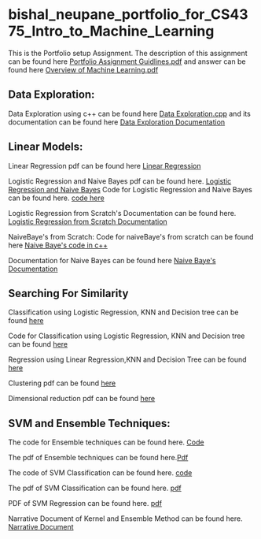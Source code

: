 # bishal_neupane_portfolio_for_CS4375_Intro_to_Machine_Learning
This is the Portfolio setup Assignment.
The description of this assignment can be found here [Portfolio Assignment Guidlines.pdf](https://github.com/BishalTx/bishal_neupane_portfolio_for_CS4375_Intro_to_Machine_Learning/blob/main/Portfolio%20Assignment%20Guidlines.pdf) and answer can be found here [Overview of Machine Learning.pdf](https://github.com/BishalTx/bishal_neupane_portfolio_for_CS4375_Intro_to_Machine_Learning/blob/main/Overview%20of%20Machine%20Learning.pdf)

## Data Exploration: 
Data Exploration using c++ can be found here [Data Exploration.cpp](https://github.com/BishalTx/bishal_neupane_portfolio_for_CS4375_Intro_to_Machine_Learning/blob/main/Data%20Exploration.cpp) and its documentation can be found here  [Data Exploration Documentation](https://github.com/BishalTx/bishal_neupane_portfolio_for_CS4375_Intro_to_Machine_Learning/blob/main/Data%20Exploration%20documentation%20c%2B%2B%20updated.pdf)

## Linear Models:
Linear Regression pdf can be found here [Linear Regression](https://github.com/BishalTx/bishal_neupane_portfolio_for_CS4375_Intro_to_Machine_Learning/blob/main/RegressionTemp.pdf)

Logistic Regression and Naive Bayes pdf can be found here. [Logistic Regression and Naive Bayes](https://github.com/BishalTx/bishal_neupane_portfolio_for_CS4375_Intro_to_Machine_Learning/blob/main/Updated_Logistic-and-Naive.pdf)
Code for Logistic Regression and Naive Bayes can be found here. [code here](https://github.com/BishalTx/bishal_neupane_portfolio_for_CS4375_Intro_to_Machine_Learning/commit/0ac9a9a1803a85e03c89b406db7aef8990217189) 

Logistic Regression from Scratch's Documentation can be found here. [Logistic Regression from Scratch Documentation](https://github.com/BishalTx/bishal_neupane_portfolio_for_CS4375_Intro_to_Machine_Learning/blob/main/AssignmentMLLogistic.pdf) 

NaiveBaye's from Scratch:
Code for naiveBaye's from scratch can be found here [Naive Baye's code in c++](https://github.com/BishalTx/bishal_neupane_portfolio_for_CS4375_Intro_to_Machine_Learning/blob/main/Naive%20Baye's%20from%20Scratch.cpp)

Documentation for Naive Bayes can be found here [Naive Baye's Documentation](https://github.com/BishalTx/bishal_neupane_portfolio_for_CS4375_Intro_to_Machine_Learning/blob/main/Upated%20Na%C3%AFve%20Baye%20from%20scratch%20c%2B%2B.pdf)

## Searching For Similarity
Classification using Logistic Regression, KNN and Decision tree can be found [here](https://github.com/BishalTx/bishal_neupane_portfolio_for_CS4375_Intro_to_Machine_Learning/blob/main/Updated-Classification-using-Logistic-Regression%2C-KNN-and-Decision-Tree.pdf)

Code for Classification using Logistic Regression, KNN and Decision tree can be found [here](https://github.com/BishalTx/bishal_neupane_portfolio_for_CS4375_Intro_to_Machine_Learning/blob/main/Updated%20Classification%20using%20Logistic%20Regression%2C%20KNN%20and%20Decision%20Tree.Rmd)

Regression using Linear Regression,KNN and Decision Tree can be found [here](https://github.com/BishalTx/bishal_neupane_portfolio_for_CS4375_Intro_to_Machine_Learning/commit/14f86d1f25a81cf9746439ded79620ccb1428a31)

Clustering pdf can be found [here](https://github.com/BishalTx/bishal_neupane_portfolio_for_CS4375_Intro_to_Machine_Learning/blob/main/Clustering.pdf)

Dimensional reduction pdf can be found [here](https://github.com/BishalTx/bishal_neupane_portfolio_for_CS4375_Intro_to_Machine_Learning/blob/main/Dimensionality.pdf)

## SVM and Ensemble Techniques:
The code for Ensemble techniques can be found here. [Code](https://github.com/BishalTx/bishal_neupane_portfolio_for_CS4375_Intro_to_Machine_Learning/blob/main/Updated-Ensemble-Technique.Rmd) 

The pdf of Ensemble techniques can be found here.[Pdf](https://github.com/BishalTx/bishal_neupane_portfolio_for_CS4375_Intro_to_Machine_Learning/commit/9d3cb36775e6eefb14bf1b507d9f2418a2b19bea) 

The code of SVM Classification can be found here. [code](https://github.com/BishalTx/bishal_neupane_portfolio_for_CS4375_Intro_to_Machine_Learning/blob/main/Updated%20SVM%20and%20kernel.Rmd)

The pdf of SVM Classification can be found here. [pdf](https://github.com/BishalTx/bishal_neupane_portfolio_for_CS4375_Intro_to_Machine_Learning/blob/main/Updated-SVM-and-kernel.pdf)

PDF of SVM Regression can be found here. [pdf](https://github.com/BishalTx/bishal_neupane_portfolio_for_CS4375_Intro_to_Machine_Learning/blob/main/Kernel.pdf)

Narrative Document of Kernel and Ensemble Method can be found here. [Narrative Document](https://github.com/BishalTx/bishal_neupane_portfolio_for_CS4375_Intro_to_Machine_Learning/blob/main/Narrative%20Document%20of%20Kernel%20and%20Ensemble%20Methods.pdf)
